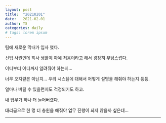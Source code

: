 ```yaml
---
layout: post
title:  "20210201"
date:   2021-02-01
author: TS
categories: daily
# tags: lorem ipsum
---
```


팀에 새로운 막내가 입사 했다.

신입 사원인데 회사 생활이 아예 처음이라고 해서 굉장히 부담스럽다.

어디부터 어디까지 알려줘야 하는지...

너무 오지랖은 아닌지... 우리 시스템에 대해서 어떻게 설명을 해줘야 하는지 등등.

얼마나 버틸 수 있을런지도 걱정되기도 하고.

내 업무가 하나 더 늘어버렸다.

대리급으로 한 명 더 충원을 해줘야 업무 진행이 되지 않을까 싶은데...

---

